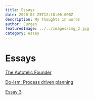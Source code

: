 ```yaml
---
title: Essays
date: 2020-02-25T12:18:00.000Z
description: My thoughts in words
author: Jurgen
featuredImage: ../../images/img_2.jpg
category: essay
---
```


# Essays

[The Autotelic Founder](/essay1) 

[Do-ism: Process driven planning](/essay2)  

[Essay 3](/essay3)  
